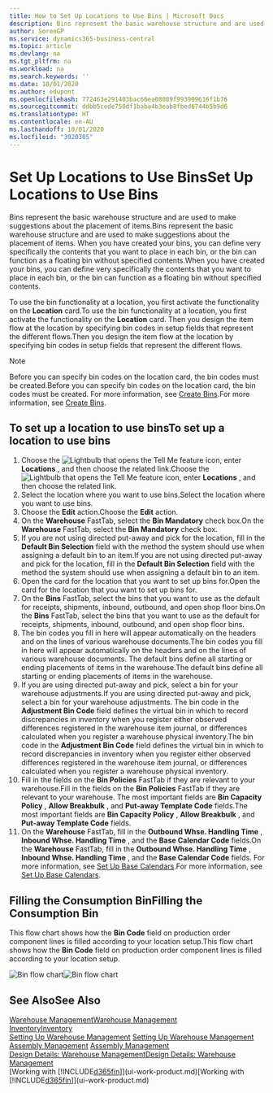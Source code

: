 ```yaml
---
title: How to Set Up Locations to Use Bins | Microsoft Docs
description: Bins represent the basic warehouse structure and are used to make suggestions about the placement of items. When you have created your bins, you can define very specifically the contents that you want to place in each bin, or the bin can function as a floating bin without specified contents.
author: SorenGP
ms.service: dynamics365-business-central
ms.topic: article
ms.devlang: na
ms.tgt_pltfrm: na
ms.workload: na
ms.search.keywords: ''
ms.date: 10/01/2020
ms.author: edupont
ms.openlocfilehash: 772463e291403bac66ea08089f993909616f1b76
ms.sourcegitcommit: ddbb5cede750df1baba4b3eab8fbed6744b5b9d6
ms.translationtype: HT
ms.contentlocale: en-AU
ms.lasthandoff: 10/01/2020
ms.locfileid: "3920305"
---
```

# <a name="set-up-locations-to-use-bins"></a><span data-ttu-id="6a51c-104">Set Up Locations to Use Bins</span><span class="sxs-lookup"><span data-stu-id="6a51c-104">Set Up Locations to Use Bins</span></span>
<span data-ttu-id="6a51c-105">Bins represent the basic warehouse structure and are used to make suggestions about the placement of items.</span><span class="sxs-lookup"><span data-stu-id="6a51c-105">Bins represent the basic warehouse structure and are used to make suggestions about the placement of items.</span></span> <span data-ttu-id="6a51c-106">When you have created your bins, you can define very specifically the contents that you want to place in each bin, or the bin can function as a floating bin without specified contents.</span><span class="sxs-lookup"><span data-stu-id="6a51c-106">When you have created your bins, you can define very specifically the contents that you want to place in each bin, or the bin can function as a floating bin without specified contents.</span></span>  

<span data-ttu-id="6a51c-107">To use the bin functionality at a location, you first activate the functionality on the **Location** card.</span><span class="sxs-lookup"><span data-stu-id="6a51c-107">To use the bin functionality at a location, you first activate the functionality on the **Location** card.</span></span> <span data-ttu-id="6a51c-108">Then you design the item flow at the location by specifying bin codes in setup fields that represent the different flows.</span><span class="sxs-lookup"><span data-stu-id="6a51c-108">Then you design the item flow at the location by specifying bin codes in setup fields that represent the different flows.</span></span>  

> [!NOTE]  
>  <span data-ttu-id="6a51c-109">Before you can specify bin codes on the location card, the bin codes must be created.</span><span class="sxs-lookup"><span data-stu-id="6a51c-109">Before you can specify bin codes on the location card, the bin codes must be created.</span></span> <span data-ttu-id="6a51c-110">For more information, see [Create Bins](warehouse-how-to-create-individual-bins.md).</span><span class="sxs-lookup"><span data-stu-id="6a51c-110">For more information, see [Create Bins](warehouse-how-to-create-individual-bins.md).</span></span>  

## <a name="to-set-up-a-location-to-use-bins"></a><span data-ttu-id="6a51c-111">To set up a location to use bins</span><span class="sxs-lookup"><span data-stu-id="6a51c-111">To set up a location to use bins</span></span>  
1.  <span data-ttu-id="6a51c-112">Choose the ![Lightbulb that opens the Tell Me feature](media/ui-search/search_small.png "Tell me what you want to do") icon, enter **Locations** , and then choose the related link.</span><span class="sxs-lookup"><span data-stu-id="6a51c-112">Choose the ![Lightbulb that opens the Tell Me feature](media/ui-search/search_small.png "Tell me what you want to do") icon, enter **Locations** , and then choose the related link.</span></span>  
2.  <span data-ttu-id="6a51c-113">Select the location where you want to use bins.</span><span class="sxs-lookup"><span data-stu-id="6a51c-113">Select the location where you want to use bins.</span></span>  
3.  <span data-ttu-id="6a51c-114">Choose the **Edit** action.</span><span class="sxs-lookup"><span data-stu-id="6a51c-114">Choose the **Edit** action.</span></span>  
4.  <span data-ttu-id="6a51c-115">On the **Warehouse** FastTab, select the **Bin Mandatory** check box.</span><span class="sxs-lookup"><span data-stu-id="6a51c-115">On the **Warehouse** FastTab, select the **Bin Mandatory** check box.</span></span>  
5.  <span data-ttu-id="6a51c-116">If you are not using directed put-away and pick for the location, fill in the **Default Bin Selection** field with the method the system should use when assigning a default bin to an item.</span><span class="sxs-lookup"><span data-stu-id="6a51c-116">If you are not using directed put-away and pick for the location, fill in the **Default Bin Selection** field with the method the system should use when assigning a default bin to an item.</span></span>  
6.  <span data-ttu-id="6a51c-117">Open the card for the location that you want to set up bins for.</span><span class="sxs-lookup"><span data-stu-id="6a51c-117">Open the card for the location that you want to set up bins for.</span></span>
7.  <span data-ttu-id="6a51c-118">On the **Bins** FastTab, select the bins that you want to use as the default for receipts, shipments, inbound, outbound, and open shop floor bins.</span><span class="sxs-lookup"><span data-stu-id="6a51c-118">On the **Bins** FastTab, select the bins that you want to use as the default for receipts, shipments, inbound, outbound, and open shop floor bins.</span></span>  
8.  <span data-ttu-id="6a51c-119">The bin codes you fill in here will appear automatically on the headers and on the lines of various warehouse documents.</span><span class="sxs-lookup"><span data-stu-id="6a51c-119">The bin codes you fill in here will appear automatically on the headers and on the lines of various warehouse documents.</span></span> <span data-ttu-id="6a51c-120">The default bins define all starting or ending placements of items in the warehouse.</span><span class="sxs-lookup"><span data-stu-id="6a51c-120">The default bins define all starting or ending placements of items in the warehouse.</span></span>  
9.  <span data-ttu-id="6a51c-121">If you are using directed put-away and pick, select a bin for your warehouse adjustments.</span><span class="sxs-lookup"><span data-stu-id="6a51c-121">If you are using directed put-away and pick, select a bin for your warehouse adjustments.</span></span> <span data-ttu-id="6a51c-122">The bin code in the **Adjustment Bin Code** field defines the virtual bin in which to record discrepancies in inventory when you register either observed differences registered in the warehouse item journal, or differences calculated when you register a warehouse physical inventory.</span><span class="sxs-lookup"><span data-stu-id="6a51c-122">The bin code in the **Adjustment Bin Code** field defines the virtual bin in which to record discrepancies in inventory when you register either observed differences registered in the warehouse item journal, or differences calculated when you register a warehouse physical inventory.</span></span>  
10. <span data-ttu-id="6a51c-123">Fill in the fields on the **Bin Policies** FastTab if they are relevant to your warehouse.</span><span class="sxs-lookup"><span data-stu-id="6a51c-123">Fill in the fields on the **Bin Policies** FastTab if they are relevant to your warehouse.</span></span> <span data-ttu-id="6a51c-124">The most important fields are **Bin Capacity Policy** , **Allow Breakbulk** , and **Put-away Template Code** fields.</span><span class="sxs-lookup"><span data-stu-id="6a51c-124">The most important fields are **Bin Capacity Policy** , **Allow Breakbulk** , and **Put-away Template Code** fields.</span></span>  
11. <span data-ttu-id="6a51c-125">On the **Warehouse** FastTab, fill in the **Outbound Whse. Handling Time** , **Inbound Whse. Handling Time** , and the **Base Calendar Code** fields.</span><span class="sxs-lookup"><span data-stu-id="6a51c-125">On the **Warehouse** FastTab, fill in the **Outbound Whse. Handling Time** , **Inbound Whse. Handling Time** , and the **Base Calendar Code** fields.</span></span> <span data-ttu-id="6a51c-126">For more information, see [Set Up Base Calendars](across-how-to-assign-base-calendars.md).</span><span class="sxs-lookup"><span data-stu-id="6a51c-126">For more information, see [Set Up Base Calendars](across-how-to-assign-base-calendars.md).</span></span>

## <a name="filling-the-consumption-bin"></a><span data-ttu-id="6a51c-127">Filling the Consumption Bin</span><span class="sxs-lookup"><span data-stu-id="6a51c-127">Filling the Consumption Bin</span></span>
<span data-ttu-id="6a51c-128">This flow chart shows how the **Bin Code** field on production order component lines is filled according to your location setup.</span><span class="sxs-lookup"><span data-stu-id="6a51c-128">This flow chart shows how the **Bin Code** field on production order component lines is filled according to your location setup.</span></span>

<span data-ttu-id="6a51c-129">![Bin flow chart](media/binflow.png "BinFlow")</span><span class="sxs-lookup"><span data-stu-id="6a51c-129">![Bin flow chart](media/binflow.png "BinFlow")</span></span>  

## <a name="see-also"></a><span data-ttu-id="6a51c-130">See Also</span><span class="sxs-lookup"><span data-stu-id="6a51c-130">See Also</span></span>
[<span data-ttu-id="6a51c-131">Warehouse Management</span><span class="sxs-lookup"><span data-stu-id="6a51c-131">Warehouse Management</span></span>](warehouse-manage-warehouse.md)  
[<span data-ttu-id="6a51c-132">Inventory</span><span class="sxs-lookup"><span data-stu-id="6a51c-132">Inventory</span></span>](inventory-manage-inventory.md)  
<span data-ttu-id="6a51c-133">[Setting Up Warehouse Management](warehouse-setup-warehouse.md)   </span><span class="sxs-lookup"><span data-stu-id="6a51c-133">[Setting Up Warehouse Management](warehouse-setup-warehouse.md)   </span></span>  
<span data-ttu-id="6a51c-134">[Assembly Management](assembly-assemble-items.md)  </span><span class="sxs-lookup"><span data-stu-id="6a51c-134">[Assembly Management](assembly-assemble-items.md)  </span></span>  
[<span data-ttu-id="6a51c-135">Design Details: Warehouse Management</span><span class="sxs-lookup"><span data-stu-id="6a51c-135">Design Details: Warehouse Management</span></span>](design-details-warehouse-management.md)  
<span data-ttu-id="6a51c-136">[Working with [!INCLUDE[d365fin](includes/d365fin_md.md)]](ui-work-product.md)</span><span class="sxs-lookup"><span data-stu-id="6a51c-136">[Working with [!INCLUDE[d365fin](includes/d365fin_md.md)]](ui-work-product.md)</span></span>
